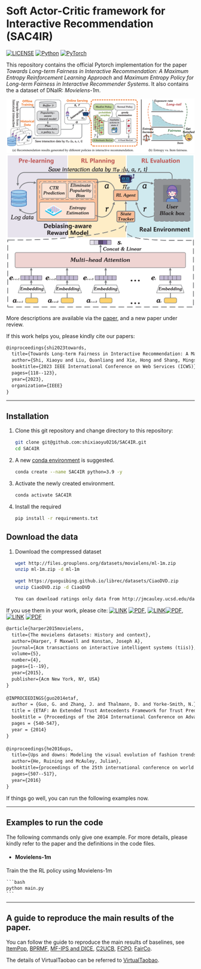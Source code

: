 # Soft Actor-Critic framework for Interactive Recommendation (SAC4IR)

[![LICENSE](https://img.shields.io/badge/license-MIT-green)](https://github.com/shixiaoyu0216/SAC4IR/blob/main/LICENSE)
[![Python](https://img.shields.io/badge/python-3.9-blue.svg)](https://www.python.org/)
[![PyTorch](https://img.shields.io/badge/pytorch-1.9.0+cu111-%237732a8)](https://pytorch.org/)

This repository contains the official Pytorch implementation for the paper *Towards Long-term Fairness in Interactive Recommendation: A Maximum Entropy Reinforcement Learning Approach* and *Maximum Entropy Policy for Long-term Fairness in Interactive Recommender Systems*. It also contains the a dataset of DNaIR: *Movielens-1m*.

<img src="figs/Introduction.png" alt="Introduction" style="zoom:100%;" />
<img src="figs/Framework.png" alt="Framework" style="zoom:80%;" />

More descriptions are available via the [paper](https://www.computer.org/csdl/proceedings-article/icws/2023/048500a118/1QzhT2tdnGg), and a new paper under review.

If this work helps you, please kindly cite our papers:

```latex
@inproceedings{shi2023towards,
  title={Towards Long-term Fairness in Interactive Recommendation: A Maximum Entropy Reinforcement Learning Approach},
  author={Shi, Xiaoyu and Liu, Quanliang and Xie, Hong and Shang, Mingsheng},
  booktitle={2023 IEEE International Conference on Web Services (ICWS)},
  pages={118--123},
  year={2023},
  organization={IEEE}
}
```

---
## Installation

1. Clone this git repository and change directory to this repository:

	```bash
	git clone git@github.com:shixiaoyu0216/SAC4IR.git
	cd SAC4IR
	```


2. A new [conda environment](https://docs.conda.io/projects/conda/en/latest/user-guide/concepts/environments.html) is suggested. 

    ```bash
    conda create --name SAC4IR python=3.9 -y
    ```

3. Activate the newly created environment.

    ```bash
    conda activate SAC4IR
    ```


4. Install the required 

    ```bash
    pip install -r requirements.txt
    ```


## Download the data

1. Download the compressed dataset

    ```bash 
    wget http://files.grouplens.org/datasets/movielens/ml-1m.zip
	unzip ml-1m.zip -d ml-1m
    ```

 	```bash 
    wget https://guoguibing.github.io/librec/datasets/CiaoDVD.zip
	unzip CiaoDVD.zip -d CiaoDVD
    ```

	```bash 
    You can download ratings only data from http://jmcauley.ucsd.edu/data/amazon/.
    ```

If you use them in your work, please cite: [![LINK](https://img.shields.io/badge/-Paper%20Link-lightgrey)](https://dl.acm.org/doi/abs/10.1145/2827872) [![PDF](https://img.shields.io/badge/-PDF-red)](https://dl.acm.org/doi/abs/10.1145/2827872), [![LINK](https://img.shields.io/badge/-Paper%20Link-lightgrey)](https://ieeexplore.ieee.org/abstract/document/6921639)[![PDF](https://img.shields.io/badge/-PDF-red)](https://ieeexplore.ieee.org/abstract/document/6921639), [![LINK](https://img.shields.io/badge/-Paper%20Link-lightgrey)](https://dl.acm.org/doi/abs/10.1145/2872427.2883037) [![PDF](https://img.shields.io/badge/-PDF-red)](https://dl.acm.org/doi/abs/10.1145/2872427.2883037)


```latex
@article{harper2015movielens,
  title={The movielens datasets: History and context},
  author={Harper, F Maxwell and Konstan, Joseph A},
  journal={Acm transactions on interactive intelligent systems (tiis)},
  volume={5},
  number={4},
  pages={1--19},
  year={2015},
  publisher={Acm New York, NY, USA}
}

@INPROCEEDINGS{guo2014etaf,
  author = {Guo, G. and Zhang, J. and Thalmann, D. and Yorke-Smith, N.},
  title = {ETAF: An Extended Trust Antecedents Framework for Trust Prediction},
  booktitle = {Proceedings of the 2014 International Conference on Advances in Social Networks Analysis and Mining (ASONAM)},
  pages = {540-547},
  year = {2014}
} 

@inproceedings{he2016ups,
  title={Ups and downs: Modeling the visual evolution of fashion trends with one-class collaborative filtering},
  author={He, Ruining and McAuley, Julian},
  booktitle={proceedings of the 25th international conference on world wide web},
  pages={507--517},
  year={2016}
}
```

If things go well, you can run the following examples now.

---
## Examples to run the code

The following commands only give one example. For more details, please kindly refer to the paper and the definitions in the code files. 

- #### Movielens-1m

Train the the RL policy using Movielens-1m

    ```bash
    python main.py
    ```

---
## A guide to reproduce the main results of the paper.

You can follow the guide to reproduce the main results of baselines, see [ItemPop](https://recbole.io/docs/user_guide/model/general/pop.html), [BPRMF](https://recbole.io/docs/user_guide/model/general/bpr.html), [MF-IPS and DICE](https://github.com/JingsenZhang/Recbole-Debias), [C2UCB](https://github.com/YunSeo00/combinatorial_MAB), [FCPO](https://github.com/TobyGE/FCPO), [FairCo](https://github.com/MarcoMorik/Dynamic-Fairness).

The details of VirtualTaobao can be referred to [VirtualTaobao](https://github.com/eyounx/VirtualTaobao).
